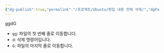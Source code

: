 ```yaml
---
{"dg-publish":true,"permalink":"/프로젝트/Ubuntu/편집 내용 전체 삭제/","dgPassFrontmatter":true}
---
```


ggdG

- `gg`: 파일의 첫 번째 줄로 이동합니다.
- `d`: 삭제 명령어입니다.
- `G`: 파일의 마지막 줄로 이동합니다.